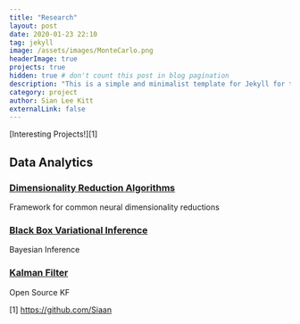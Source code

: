 ```yaml
---
title: "Research"
layout: post
date: 2020-01-23 22:10
tag: jekyll
image: /assets/images/MonteCarlo.png
headerImage: true
projects: true
hidden: true # don't count this post in blog pagination
description: "This is a simple and minimalist template for Jekyll for those who likes to eat noodles."
category: project
author: Sian Lee Kitt
externalLink: false
---
```




[Interesting Projects!][1]

## Data Analytics
### [Dimensionality Reduction Algorithms](https://github.com/Siaan/dimReduc)
Framework for common neural dimensionality reductions

### [Black Box Variational Inference](https://github.com/Siaan/vilds)
Bayesian Inference

### [Kalman Filter](https://github.com/Siaan/kalmanfilter)
Open Source KF 

[1] https://github.com/Siaan
